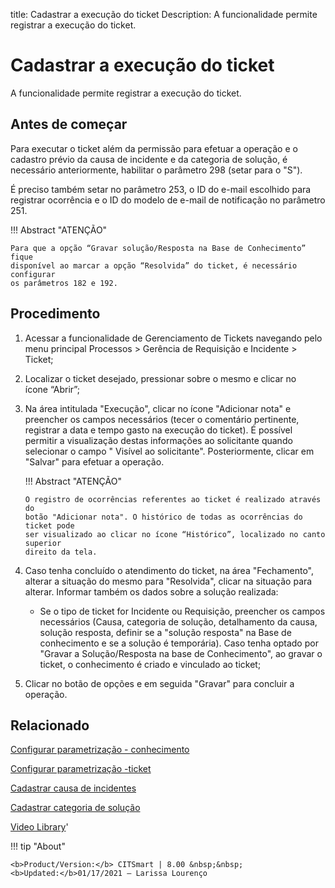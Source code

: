title: Cadastrar a execução do ticket
Description: A funcionalidade permite registrar a execução do ticket.
# Cadastrar a execução do ticket

A funcionalidade permite registrar a execução do ticket.

Antes de começar
----------------

Para executar o ticket além da permissão para efetuar a operação e o cadastro
prévio da causa de incidente e da categoria de solução, é necessário
anteriormente, habilitar o parâmetro 298 (setar para o "S").

É preciso também setar no parâmetro 253, o ID do e-mail escolhido para registrar
ocorrência e o ID do modelo de e-mail de notificação no parâmetro 251.

!!! Abstract "ATENÇÃO"

    Para que a opção “Gravar solução/Resposta na Base de Conhecimento” fique
    disponível ao marcar a opção “Resolvida” do ticket, é necessário configurar
    os parâmetros 182 e 192.


Procedimento 
-------------

1.  Acessar a funcionalidade de Gerenciamento de Tickets navegando pelo menu
    principal Processos \> Gerência de Requisição e Incidente \> Ticket;

2.  Localizar o ticket desejado, pressionar sobre o mesmo e clicar no
    ícone “Abrir”;

3.  Na área intitulada "Execução", clicar no ícone "Adicionar nota" e preencher
    os campos necessários (tecer o comentário pertinente, registrar a data e
    tempo gasto na execução do ticket). É possível permitir a visualização
    destas informações ao solicitante quando selecionar o campo " Visível ao
    solicitante". Posteriormente, clicar em "Salvar" para efetuar a operação.

    !!! Abstract "ATENÇÃO"

        O registro de ocorrências referentes ao ticket é realizado através do
        botão "Adicionar nota". O histórico de todas as ocorrências do ticket pode
        ser visualizado ao clicar no ícone “Histórico”, localizado no canto superior
        direito da tela.

4.  Caso tenha concluído o atendimento do ticket, na área "Fechamento", alterar
    a situação do mesmo para "Resolvida", clicar na situação para alterar.
    Informar também os dados sobre a solução realizada:

    -   Se o tipo de ticket for Incidente ou Requisição, preencher os campos
       necessários (Causa, categoria de solução, detalhamento da causa, solução
       resposta, definir se a "solução resposta" na Base de conhecimento e se a
       solução é temporária). Caso tenha optado por "Gravar a Solução/Resposta
       na base de Conhecimento", ao gravar o ticket, o conhecimento é criado e
       vinculado ao ticket;

5.  Clicar no botão de opções e em seguida "Gravar" para concluir a operação.

Relacionado
----------- 

[Configurar parametrização - conhecimento](/pt-br/citsmart-platform-8/platform-administration/parameters-list/configure-parametrization-knowledge.html)

[Configurar parametrização -ticket](/pt-br/citsmart-platform-8/platform-administration/parameters-list/configure-parametrization-ticket.html)

[Cadastrar causa de incidentes](/pt-br/citsmart-platform-8/processes/portfolio-and-catalog/configuration/register-cause-incidents.html)

[Cadastrar categoria de solução](/pt-br/citsmart-platform-8/processes/portfolio-and-catalog/configuration/register-solution-category.html)

<i class='fa fa-youtube-play  fa-2x' style='color:#97ce17;vertical-align: middle;'> </i> [Video Library](https://www.youtube.com/playlist?list=PLB5qK2uzf2ROn4Xs6UdH84Ujzta2iJ6Ei)'

!!! tip "About"

    <b>Product/Version:</b> CITSmart | 8.00 &nbsp;&nbsp;
    <b>Updated:</b>01/17/2021 – Larissa Lourenço

